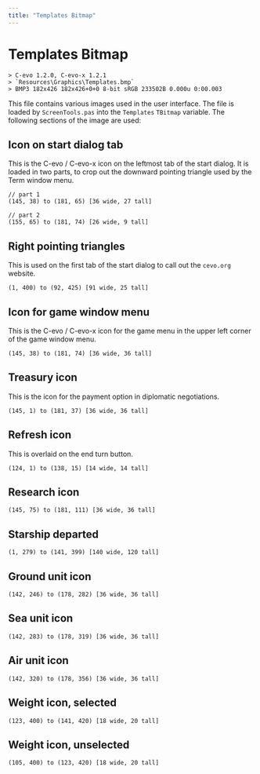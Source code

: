 ```yaml
---
title: "Templates Bitmap"
---
```


# Templates Bitmap

    > C-evo 1.2.0, C-evo-x 1.2.1
    > `Resources\Graphics\Templates.bmp`
    > BMP3 182x426 182x426+0+0 8-bit sRGB 233502B 0.000u 0:00.003

This file contains various images used in the user interface.  The file is
loaded by `ScreenTools.pas` into the `Templates` `TBitmap` variable.  The
following sections of the image are used:

## Icon on start dialog tab

This is the C-evo / C-evo-x icon on the leftmost tab of the start dialog.  It is
loaded in two parts, to crop out the downward pointing triangle used by the Term
window menu.

    // part 1
    (145, 38) to (181, 65) [36 wide, 27 tall]

    // part 2
    (155, 65) to (181, 74) [26 wide, 9 tall]

## Right pointing triangles

This is used on the first tab of the start dialog to call out the `cevo.org`
website.

    (1, 400) to (92, 425) [91 wide, 25 tall]

## Icon for game window menu

This is the C-evo / C-evo-x icon for the game menu in the upper left corner of
the game window menu.

    (145, 38) to (181, 74) [36 wide, 36 tall] 

## Treasury icon 

This is the icon for the payment option in diplomatic negotiations.

    (145, 1) to (181, 37) [36 wide, 36 tall]

## Refresh icon

This is overlaid on the end turn button.

    (124, 1) to (138, 15) [14 wide, 14 tall]

## Research icon

    (145, 75) to (181, 111) [36 wide, 36 tall]

## Starship departed

    (1, 279) to (141, 399) [140 wide, 120 tall]

## Ground unit icon

    (142, 246) to (178, 282) [36 wide, 36 tall]

## Sea unit icon

    (142, 283) to (178, 319) [36 wide, 36 tall]

## Air unit icon

    (142, 320) to (178, 356) [36 wide, 36 tall]

## Weight icon, selected

    (123, 400) to (141, 420) [18 wide, 20 tall]

## Weight icon, unselected

    (105, 400) to (123, 420) [18 wide, 20 tall]

